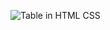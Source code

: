
![Table in HTML CSS](https://github.com/user-attachments/assets/586518be-cf71-4e32-ba0f-bd7b8244fb0f)
